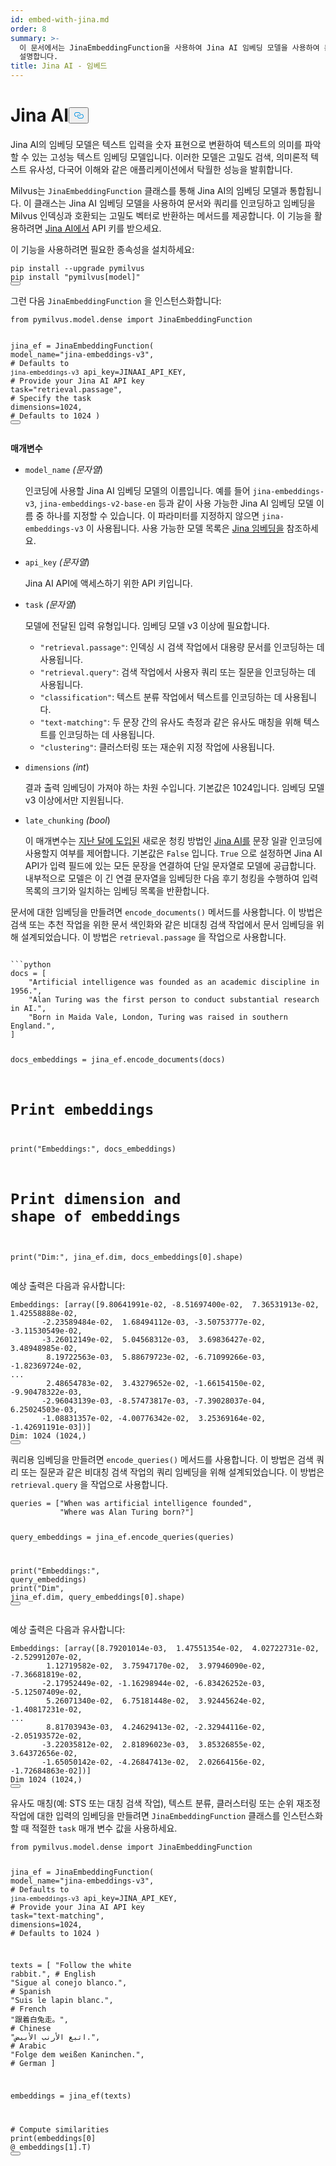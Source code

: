 ```yaml
---
id: embed-with-jina.md
order: 8
summary: >-
  이 문서에서는 JinaEmbeddingFunction을 사용하여 Jina AI 임베딩 모델을 사용하여 문서와 쿼리를 인코딩하는 방법을
  설명합니다.
title: Jina AI - 임베드
---
```

<h1 id="Jina-AI" class="common-anchor-header">Jina AI<button data-href="#Jina-AI" class="anchor-icon" translate="no">
      <svg translate="no"
        aria-hidden="true"
        focusable="false"
        height="20"
        version="1.1"
        viewBox="0 0 16 16"
        width="16"
      >
        <path
          fill="#0092E4"
          fill-rule="evenodd"
          d="M4 9h1v1H4c-1.5 0-3-1.69-3-3.5S2.55 3 4 3h4c1.45 0 3 1.69 3 3.5 0 1.41-.91 2.72-2 3.25V8.59c.58-.45 1-1.27 1-2.09C10 5.22 8.98 4 8 4H4c-.98 0-2 1.22-2 2.5S3 9 4 9zm9-3h-1v1h1c1 0 2 1.22 2 2.5S13.98 12 13 12H9c-.98 0-2-1.22-2-2.5 0-.83.42-1.64 1-2.09V6.25c-1.09.53-2 1.84-2 3.25C6 11.31 7.55 13 9 13h4c1.45 0 3-1.69 3-3.5S14.5 6 13 6z"
        ></path>
      </svg>
    </button></h1><p>Jina AI의 임베딩 모델은 텍스트 입력을 숫자 표현으로 변환하여 텍스트의 의미를 파악할 수 있는 고성능 텍스트 임베딩 모델입니다. 이러한 모델은 고밀도 검색, 의미론적 텍스트 유사성, 다국어 이해와 같은 애플리케이션에서 탁월한 성능을 발휘합니다.</p>
<p>Milvus는 <code translate="no">JinaEmbeddingFunction</code> 클래스를 통해 Jina AI의 임베딩 모델과 통합됩니다. 이 클래스는 Jina AI 임베딩 모델을 사용하여 문서와 쿼리를 인코딩하고 임베딩을 Milvus 인덱싱과 호환되는 고밀도 벡터로 반환하는 메서드를 제공합니다. 이 기능을 활용하려면 <a href="https://jina.ai/embeddings/">Jina AI에서</a> API 키를 받으세요.</p>
<p>이 기능을 사용하려면 필요한 종속성을 설치하세요:</p>
<pre><code translate="no" class="language-bash">pip install --upgrade pymilvus
pip install <span class="hljs-string">&quot;pymilvus[model]&quot;</span>
<button class="copy-code-btn"></button></code></pre>
<p>그런 다음 <code translate="no">JinaEmbeddingFunction</code> 을 인스턴스화합니다:</p>
<pre><code translate="no" class="language-python"><span class="hljs-keyword">from</span> pymilvus.model.dense <span class="hljs-keyword">import</span> JinaEmbeddingFunction

jina_ef = JinaEmbeddingFunction(
    model_name=<span class="hljs-string">&quot;jina-embeddings-v3&quot;</span>, <span class="hljs-comment"># Defaults to `jina-embeddings-v3`</span>
    api_key=JINAAI_API_KEY, <span class="hljs-comment"># Provide your Jina AI API key</span>
    task=<span class="hljs-string">&quot;retrieval.passage&quot;</span>, <span class="hljs-comment"># Specify the task</span>
    dimensions=<span class="hljs-number">1024</span>, <span class="hljs-comment"># Defaults to 1024</span>
)
<button class="copy-code-btn"></button></code></pre>
<p><strong>매개변수</strong></p>
<ul>
<li><p><code translate="no">model_name</code> <em>(문자열</em>)</p>
<p>인코딩에 사용할 Jina AI 임베딩 모델의 이름입니다. 예를 들어 <code translate="no">jina-embeddings-v3</code>, <code translate="no">jina-embeddings-v2-base-en</code> 등과 같이 사용 가능한 Jina AI 임베딩 모델 이름 중 하나를 지정할 수 있습니다. 이 파라미터를 지정하지 않으면 <code translate="no">jina-embeddings-v3</code> 이 사용됩니다. 사용 가능한 모델 목록은 <a href="https://jina.ai/embeddings">Jina 임베딩을</a> 참조하세요.</p></li>
<li><p><code translate="no">api_key</code> <em>(문자열</em>)</p>
<p>Jina AI API에 액세스하기 위한 API 키입니다.</p></li>
<li><p><code translate="no">task</code> <em>(문자열</em>)</p>
<p>모델에 전달된 입력 유형입니다. 임베딩 모델 v3 이상에 필요합니다.</p>
<ul>
<li><code translate="no">&quot;retrieval.passage&quot;</code>: 인덱싱 시 검색 작업에서 대용량 문서를 인코딩하는 데 사용됩니다.</li>
<li><code translate="no">&quot;retrieval.query&quot;</code>: 검색 작업에서 사용자 쿼리 또는 질문을 인코딩하는 데 사용됩니다.</li>
<li><code translate="no">&quot;classification&quot;</code>: 텍스트 분류 작업에서 텍스트를 인코딩하는 데 사용됩니다.</li>
<li><code translate="no">&quot;text-matching&quot;</code>: 두 문장 간의 유사도 측정과 같은 유사도 매칭을 위해 텍스트를 인코딩하는 데 사용됩니다.</li>
<li><code translate="no">&quot;clustering&quot;</code>: 클러스터링 또는 재순위 지정 작업에 사용됩니다.</li>
</ul></li>
<li><p><code translate="no">dimensions</code> <em>(int</em>)</p>
<p>결과 출력 임베딩이 가져야 하는 차원 수입니다. 기본값은 1024입니다. 임베딩 모델 v3 이상에서만 지원됩니다.</p></li>
<li><p><code translate="no">late_chunking</code> <em>(bool</em>)</p>
<p>이 매개변수는 <a href="https://arxiv.org/abs/2409.04701">지난 달에 도입된</a> 새로운 청킹 방법인 <a href="https://arxiv.org/abs/2409.04701">Jina AI를</a> 문장 일괄 인코딩에 사용할지 여부를 제어합니다. 기본값은 <code translate="no">False</code> 입니다. <code translate="no">True</code> 으로 설정하면 Jina AI API가 입력 필드에 있는 모든 문장을 연결하여 단일 문자열로 모델에 공급합니다. 내부적으로 모델은 이 긴 연결 문자열을 임베딩한 다음 후기 청킹을 수행하여 입력 목록의 크기와 일치하는 임베딩 목록을 반환합니다.</p></li>
</ul>
<p>문서에 대한 임베딩을 만들려면 <code translate="no">encode_documents()</code> 메서드를 사용합니다. 이 방법은 검색 또는 추천 작업을 위한 문서 색인화와 같은 비대칭 검색 작업에서 문서 임베딩을 위해 설계되었습니다. 이 방법은 <code translate="no">retrieval.passage</code> 을 작업으로 사용합니다.</p>
<pre><code translate="no" class="language-python:">
```python
docs = [
    &quot;Artificial intelligence was founded as an academic discipline in 1956.&quot;,
    &quot;Alan Turing was the first person to conduct substantial research in AI.&quot;,
    &quot;Born in Maida Vale, London, Turing was raised in southern England.&quot;,
]

docs_embeddings = jina_ef.encode_documents(docs)

# Print embeddings
print(&quot;Embeddings:&quot;, docs_embeddings)
# Print dimension and shape of embeddings
print(&quot;Dim:&quot;, jina_ef.dim, docs_embeddings[0].shape)
</code></pre>
<p>예상 출력은 다음과 유사합니다:</p>
<pre><code translate="no" class="language-python">Embeddings: [array([<span class="hljs-number">9.80641991e-02</span>, -<span class="hljs-number">8.51697400e-02</span>,  <span class="hljs-number">7.36531913e-02</span>,  <span class="hljs-number">1.42558888e-02</span>,
       -<span class="hljs-number">2.23589484e-02</span>,  <span class="hljs-number">1.68494112e-03</span>, -<span class="hljs-number">3.50753777e-02</span>, -<span class="hljs-number">3.11530549e-02</span>,
       -<span class="hljs-number">3.26012149e-02</span>,  <span class="hljs-number">5.04568312e-03</span>,  <span class="hljs-number">3.69836427e-02</span>,  <span class="hljs-number">3.48948985e-02</span>,
        <span class="hljs-number">8.19722563e-03</span>,  <span class="hljs-number">5.88679723e-02</span>, -<span class="hljs-number">6.71099266e-03</span>, -<span class="hljs-number">1.82369724e-02</span>,
...
        <span class="hljs-number">2.48654783e-02</span>,  <span class="hljs-number">3.43279652e-02</span>, -<span class="hljs-number">1.66154150e-02</span>, -<span class="hljs-number">9.90478322e-03</span>,
       -<span class="hljs-number">2.96043139e-03</span>, -<span class="hljs-number">8.57473817e-03</span>, -<span class="hljs-number">7.39028037e-04</span>,  <span class="hljs-number">6.25024503e-03</span>,
       -<span class="hljs-number">1.08831357e-02</span>, -<span class="hljs-number">4.00776342e-02</span>,  <span class="hljs-number">3.25369164e-02</span>, -<span class="hljs-number">1.42691191e-03</span>])]
Dim: <span class="hljs-number">1024</span> (<span class="hljs-number">1024</span>,)
<button class="copy-code-btn"></button></code></pre>
<p>쿼리용 임베딩을 만들려면 <code translate="no">encode_queries()</code> 메서드를 사용합니다. 이 방법은 검색 쿼리 또는 질문과 같은 비대칭 검색 작업의 쿼리 임베딩을 위해 설계되었습니다. 이 방법은 <code translate="no">retrieval.query</code> 을 작업으로 사용합니다.</p>
<pre><code translate="no" class="language-python">queries = [<span class="hljs-string">&quot;When was artificial intelligence founded&quot;</span>, 
           <span class="hljs-string">&quot;Where was Alan Turing born?&quot;</span>]

query_embeddings = jina_ef.encode_queries(queries)

<span class="hljs-built_in">print</span>(<span class="hljs-string">&quot;Embeddings:&quot;</span>, query_embeddings)
<span class="hljs-built_in">print</span>(<span class="hljs-string">&quot;Dim&quot;</span>, jina_ef.dim, query_embeddings[<span class="hljs-number">0</span>].shape)
<button class="copy-code-btn"></button></code></pre>
<p>예상 출력은 다음과 유사합니다:</p>
<pre><code translate="no" class="language-python">Embeddings: [array([<span class="hljs-number">8.79201014e-03</span>,  <span class="hljs-number">1.47551354e-02</span>,  <span class="hljs-number">4.02722731e-02</span>, -<span class="hljs-number">2.52991207e-02</span>,
        <span class="hljs-number">1.12719582e-02</span>,  <span class="hljs-number">3.75947170e-02</span>,  <span class="hljs-number">3.97946090e-02</span>, -<span class="hljs-number">7.36681819e-02</span>,
       -<span class="hljs-number">2.17952449e-02</span>, -<span class="hljs-number">1.16298944e-02</span>, -<span class="hljs-number">6.83426252e-03</span>, -<span class="hljs-number">5.12507409e-02</span>,
        <span class="hljs-number">5.26071340e-02</span>,  <span class="hljs-number">6.75181448e-02</span>,  <span class="hljs-number">3.92445624e-02</span>, -<span class="hljs-number">1.40817231e-02</span>,
...
        <span class="hljs-number">8.81703943e-03</span>,  <span class="hljs-number">4.24629413e-02</span>, -<span class="hljs-number">2.32944116e-02</span>, -<span class="hljs-number">2.05193572e-02</span>,
       -<span class="hljs-number">3.22035812e-02</span>,  <span class="hljs-number">2.81896023e-03</span>,  <span class="hljs-number">3.85326855e-02</span>,  <span class="hljs-number">3.64372656e-02</span>,
       -<span class="hljs-number">1.65050142e-02</span>, -<span class="hljs-number">4.26847413e-02</span>,  <span class="hljs-number">2.02664156e-02</span>, -<span class="hljs-number">1.72684863e-02</span>])]
Dim <span class="hljs-number">1024</span> (<span class="hljs-number">1024</span>,)
<button class="copy-code-btn"></button></code></pre>
<p>유사도 매칭(예: STS 또는 대칭 검색 작업), 텍스트 분류, 클러스터링 또는 순위 재조정 작업에 대한 입력의 임베딩을 만들려면 <code translate="no">JinaEmbeddingFunction</code> 클래스를 인스턴스화할 때 적절한 <code translate="no">task</code> 매개 변수 값을 사용하세요.</p>
<pre><code translate="no" class="language-python"><span class="hljs-keyword">from</span> pymilvus.model.dense <span class="hljs-keyword">import</span> JinaEmbeddingFunction

jina_ef = JinaEmbeddingFunction(
    model_name=<span class="hljs-string">&quot;jina-embeddings-v3&quot;</span>, <span class="hljs-comment"># Defaults to `jina-embeddings-v3`</span>
    api_key=JINA_API_KEY, <span class="hljs-comment"># Provide your Jina AI API key</span>
    task=<span class="hljs-string">&quot;text-matching&quot;</span>,
    dimensions=<span class="hljs-number">1024</span>, <span class="hljs-comment"># Defaults to 1024</span>
)

texts = [
    <span class="hljs-string">&quot;Follow the white rabbit.&quot;</span>,  <span class="hljs-comment"># English</span>
    <span class="hljs-string">&quot;Sigue al conejo blanco.&quot;</span>,  <span class="hljs-comment"># Spanish</span>
    <span class="hljs-string">&quot;Suis le lapin blanc.&quot;</span>,  <span class="hljs-comment"># French</span>
    <span class="hljs-string">&quot;跟着白兔走。&quot;</span>,  <span class="hljs-comment"># Chinese</span>
    <span class="hljs-string">&quot;اتبع الأرنب الأبيض.&quot;</span>,  <span class="hljs-comment"># Arabic</span>
    <span class="hljs-string">&quot;Folge dem weißen Kaninchen.&quot;</span>,  <span class="hljs-comment"># German</span>
]

embeddings = jina_ef(texts)

<span class="hljs-comment"># Compute similarities</span>
<span class="hljs-built_in">print</span>(embeddings[<span class="hljs-number">0</span>] @ embeddings[<span class="hljs-number">1</span>].T)
<button class="copy-code-btn"></button></code></pre>
